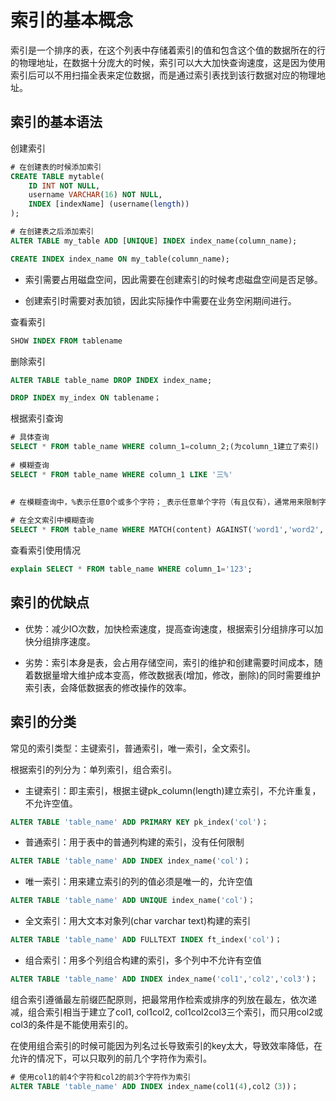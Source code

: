 # 索引的基本概念

索引是一个排序的表，在这个列表中存储着索引的值和包含这个值的数据所在的行的物理地址，在数据十分庞大的时候，索引可以大大加快查询速度，这是因为使用索引后可以不用扫描全表来定位数据，而是通过索引表找到该行数据对应的物理地址。

## 索引的基本语法

创建索引

```sql
# 在创建表的时候添加索引
CREATE TABLE mytable(  
    ID INT NOT NULL,   
    username VARCHAR(16) NOT NULL,  
    INDEX [indexName] (username(length))  
);

# 在创建表之后添加索引
ALTER TABLE my_table ADD [UNIQUE] INDEX index_name(column_name);

CREATE INDEX index_name ON my_table(column_name);
```

- 索引需要占用磁盘空间，因此需要在创建索引的时候考虑磁盘空间是否足够。

- 创建索引时需要对表加锁，因此实际操作中需要在业务空闲期间进行。

查看索引

```sql
SHOW INDEX FROM tablename
```

删除索引

```sql
ALTER TABLE table_name DROP INDEX index_name;

DROP INDEX my_index ON tablename；
```

根据索引查询

```sql
# 具体查询
SELECT * FROM table_name WHERE column_1=column_2;(为column_1建立了索引)
 
# 模糊查询
SELECT * FROM table_name WHERE column_1 LIKE '三%'

 
# 在模糊查询中，%表示任意0个或多个字符；_表示任意单个字符（有且仅有），通常用来限制字符串长度;[]表示其中的某一个字符；[^]表示除了其中的字符的所有字符
 
# 在全文索引中模糊查询
SELECT * FROM table_name WHERE MATCH(content) AGAINST('word1','word2',...);
```

查看索引使用情况

```sql
explain SELECT * FROM table_name WHERE column_1='123';
```

## 索引的优缺点

- 优势：减少IO次数，加快检索速度，提高查询速度，根据索引分组排序可以加快分组排序速度。

- 劣势：索引本身是表，会占用存储空间，索引的维护和创建需要时间成本，随着数据量增大维护成本变高，修改数据表(增加，修改，删除)的同时需要维护索引表，会降低数据表的修改操作的效率。

## 索引的分类

常见的索引类型：主键索引，普通索引，唯一索引，全文索引。

根据索引的列分为：单列索引，组合索引。

- 主键索引：即主索引，根据主键pk_column(length)建立索引，不允许重复，不允许空值。

```sql
ALTER TABLE 'table_name' ADD PRIMARY KEY pk_index('col')；
```
- 普通索引：用于表中的普通列构建的索引，没有任何限制

```sql
ALTER TABLE 'table_name' ADD INDEX index_name('col')；
```

- 唯一索引：用来建立索引的列的值必须是唯一的，允许空值

```sql
ALTER TABLE 'table_name' ADD UNIQUE index_name('col')；
```

- 全文索引：用大文本对象列(char varchar text)构建的索引

```sql
ALTER TABLE 'table_name' ADD FULLTEXT INDEX ft_index('col')；
```

- 组合索引：用多个列组合构建的索引，多个列中不允许有空值

```sql
ALTER TABLE 'table_name' ADD INDEX index_name('col1','col2','col3')；
```

组合索引遵循最左前缀匹配原则，把最常用作检索或排序的列放在最左，依次递减，组合索引相当于建立了col1, col1col2, col1col2col3三个索引，而只用col2或col3的条件是不能使用索引的。

在使用组合索引的时候可能因为列名过长导致索引的key太大，导致效率降低，在允许的情况下，可以只取列的前几个字符作为索引。

```sql
# 使用col1的前4个字符和col2的前3个字符作为索引
ALTER TABLE 'table_name' ADD INDEX index_name(col1(4),col2（3))；
```

